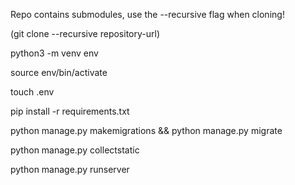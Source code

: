 Repo contains submodules, use the --recursive flag when cloning!

(git clone --recursive repository-url)

python3 -m venv env

source env/bin/activate

touch .env

pip install -r requirements.txt

python manage.py makemigrations && python manage.py migrate

python manage.py collectstatic

python manage.py runserver
